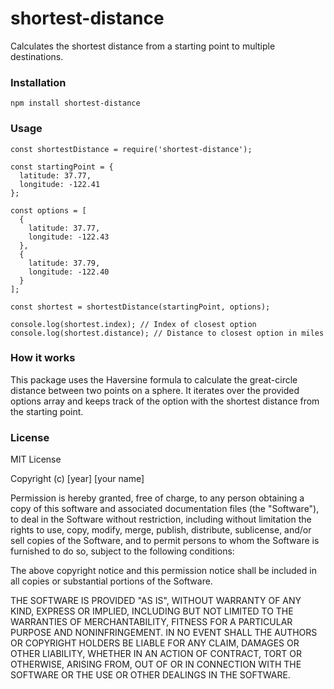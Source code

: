 # shortest-distance
Calculates the shortest distance from a starting point to multiple destinations.

### Installation
```
npm install shortest-distance
```

### Usage
```
const shortestDistance = require('shortest-distance');

const startingPoint = {
  latitude: 37.77,
  longitude: -122.41 
};

const options = [
  {
    latitude: 37.77, 
    longitude: -122.43 
  },
  {
    latitude: 37.79,
    longitude: -122.40
  }
];

const shortest = shortestDistance(startingPoint, options);

console.log(shortest.index); // Index of closest option
console.log(shortest.distance); // Distance to closest option in miles
```

### How it works
This package uses the Haversine formula to calculate the great-circle distance between two points on a sphere. It iterates over the provided options array and keeps track of the option with the shortest distance from the starting point.

### License
MIT License

Copyright (c) [year] [your name]

Permission is hereby granted, free of charge, to any person obtaining a copy
of this software and associated documentation files (the "Software"), to deal
in the Software without restriction, including without limitation the rights
to use, copy, modify, merge, publish, distribute, sublicense, and/or sell
copies of the Software, and to permit persons to whom the Software is
furnished to do so, subject to the following conditions:

The above copyright notice and this permission notice shall be included in all
copies or substantial portions of the Software.

THE SOFTWARE IS PROVIDED "AS IS", WITHOUT WARRANTY OF ANY KIND, EXPRESS OR
IMPLIED, INCLUDING BUT NOT LIMITED TO THE WARRANTIES OF MERCHANTABILITY,
FITNESS FOR A PARTICULAR PURPOSE AND NONINFRINGEMENT. IN NO EVENT SHALL THE
AUTHORS OR COPYRIGHT HOLDERS BE LIABLE FOR ANY CLAIM, DAMAGES OR OTHER
LIABILITY, WHETHER IN AN ACTION OF CONTRACT, TORT OR OTHERWISE, ARISING FROM,
OUT OF OR IN CONNECTION WITH THE SOFTWARE OR THE USE OR OTHER DEALINGS IN THE
SOFTWARE.

